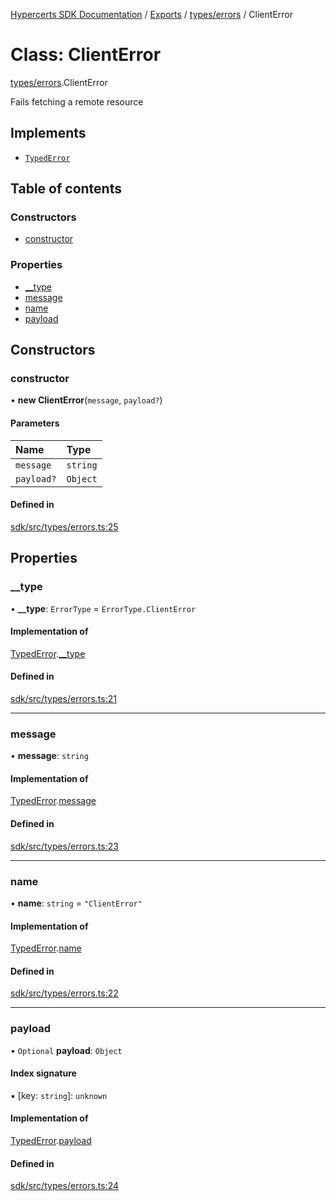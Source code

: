 [Hypercerts SDK Documentation](../README.md) / [Exports](../modules.md) / [types/errors](../modules/types_errors.md) /
ClientError

# Class: ClientError

[types/errors](../modules/types_errors.md).ClientError

Fails fetching a remote resource

## Implements

- [`TypedError`](../interfaces/types_errors.TypedError.md)

## Table of contents

### Constructors

- [constructor](types_errors.ClientError.md#constructor)

### Properties

- [\_\_type](types_errors.ClientError.md#__type)
- [message](types_errors.ClientError.md#message)
- [name](types_errors.ClientError.md#name)
- [payload](types_errors.ClientError.md#payload)

## Constructors

### constructor

• **new ClientError**(`message`, `payload?`)

#### Parameters

| Name       | Type     |
| :--------- | :------- |
| `message`  | `string` |
| `payload?` | `Object` |

#### Defined in

[sdk/src/types/errors.ts:25](https://github.com/Network-Goods/hypercerts/blob/29cf555/sdk/src/types/errors.ts#L25)

## Properties

### \_\_type

• **\_\_type**: `ErrorType` = `ErrorType.ClientError`

#### Implementation of

[TypedError](../interfaces/types_errors.TypedError.md).[\_\_type](../interfaces/types_errors.TypedError.md#__type)

#### Defined in

[sdk/src/types/errors.ts:21](https://github.com/Network-Goods/hypercerts/blob/29cf555/sdk/src/types/errors.ts#L21)

---

### message

• **message**: `string`

#### Implementation of

[TypedError](../interfaces/types_errors.TypedError.md).[message](../interfaces/types_errors.TypedError.md#message)

#### Defined in

[sdk/src/types/errors.ts:23](https://github.com/Network-Goods/hypercerts/blob/29cf555/sdk/src/types/errors.ts#L23)

---

### name

• **name**: `string` = `"ClientError"`

#### Implementation of

[TypedError](../interfaces/types_errors.TypedError.md).[name](../interfaces/types_errors.TypedError.md#name)

#### Defined in

[sdk/src/types/errors.ts:22](https://github.com/Network-Goods/hypercerts/blob/29cf555/sdk/src/types/errors.ts#L22)

---

### payload

• `Optional` **payload**: `Object`

#### Index signature

▪ [key: `string`]: `unknown`

#### Implementation of

[TypedError](../interfaces/types_errors.TypedError.md).[payload](../interfaces/types_errors.TypedError.md#payload)

#### Defined in

[sdk/src/types/errors.ts:24](https://github.com/Network-Goods/hypercerts/blob/29cf555/sdk/src/types/errors.ts#L24)
